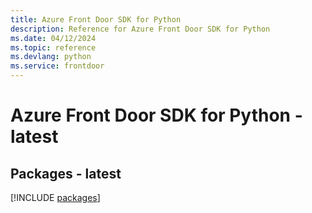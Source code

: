 ```yaml
---
title: Azure Front Door SDK for Python
description: Reference for Azure Front Door SDK for Python
ms.date: 04/12/2024
ms.topic: reference
ms.devlang: python
ms.service: frontdoor
---
```

# Azure Front Door SDK for Python - latest
## Packages - latest
[!INCLUDE [packages](front-door-index.md)]